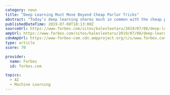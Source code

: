 ```yaml
---
category: news
title: "Deep Learning Must Move Beyond Cheap Parlor Tricks"
abstract: "Today’s deep learning shares much in common with the cheap parlor tricks of old. Given ideal circumstances, deep learning models can churn out what appear to be extraordinary feats of near-human or even super-human intelligence. The problem is that in ..."
publishedDateTime: 2019-07-08T18:13:00Z
sourceUrl: https://www.forbes.com/sites/kalevleetaru/2019/07/08/deep-learning-must-move-beyond-cheap-parlor-tricks/
ampUrl: https://www.forbes.com/sites/kalevleetaru/2019/07/08/deep-learning-must-move-beyond-cheap-parlor-tricks/amp/
cdnAmpUrl: https://www-forbes-com.cdn.ampproject.org/c/s/www.forbes.com/sites/kalevleetaru/2019/07/08/deep-learning-must-move-beyond-cheap-parlor-tricks/amp/
type: article
score: 70

provider:
  name: Forbes
  id: forbes.com

topics:
  - AI
  - Machine Learning
---
```

